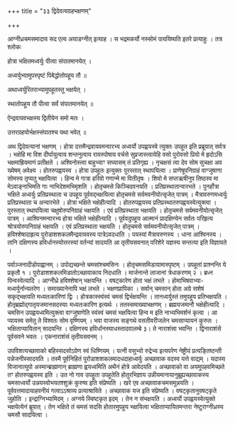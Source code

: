 +++
title = "३३ द्विदेवत्यग्रहभक्षणम्"

+++

आग्नीध्रचमसमादाय सद एत्य अयाडग्नीत् इत्याह । स भद्रमकर्यो नस्सोमं पाययिष्यति इतरे प्रत्याहुः । तत्र श्लोकः

होत्रा भक्षितमध्वर्युः पीत्वा संपातमानयेत् ।

अध्वर्युभ्यामुपस्पृष्टं पिबेद्धोतोपहूय तौ ॥

अथाध्वर्युरितराभ्यामुपहूतस्तु भक्षयेत् ।

स्थातोपहूय तौ पीत्वा सर्वं संपातमानयेत् ॥

ऐन्द्रवायवभक्षस्य द्वितीयेन समो मतः ।

उत्तरग्रहयोर्भक्षस्संपातश्च यथा भवेत् ॥

अथ द्विदेवत्यानां भक्षणम् । होत्रा दत्तमैन्द्रवायवमन्वारभ्य अध्वर्यो उपह्वयस्वे त्युक्तः उपहूत इति प्रब्रूयात् सर्वत्र । भक्षेहि मा विश दीर्घायुत्वाय शन्तनुत्वाय रायस्पोषाय वर्चसे सुप्रजास्त्वायेहि वसो पुरोवसो प्रियो मे हृदोऽसि भक्षमाह्रियमाणं प्रतीक्षते । अश्विनोस्त्वा बाहुभ्याꣳ सघ्यासम् तं प्रतिगृह्य । नृचक्षसं त्वा देव सोम सुचक्षा अव ख्येषम् अवेक्ष्य । होतरुपह्वयस्व । होत्रा उपहूतः इत्युक्तः पुरस्तात् स्थापयित्वा । प्राणेषूपनिग्राहं वाग्जुषाणा सोमस्य तृप्यतु भक्षयित्वा । हिन्व मे गात्रा हरिवो गणान्मे मा वितीतृषः । शिवो मे सप्तऋषीनुप तिष्ठस्व मा मेऽवाङ्नाभिमति गाः नाभिदेशमभिमृशति । होतृचमसे किञ्चिदवनयति । प्रतिप्रस्थातान्वारभते । पुनर्होत्रा भक्षिते अध्वर्युः प्रतिप्रस्थाता च उपहूय पूर्ववद्भक्षयित्वा होतृचमसे सर्वमवनीयोत्सृजेत् पात्रम् । मैत्रावरुणमध्वर्युः प्रतिप्रस्थाता च अन्वारभेते । होत्रा भक्षिते भक्षेहीत्यादि । होतरुपह्वयस्व प्रतिप्रस्थातरुपह्वयस्वेत्युक्त्वा । पुरस्तात् स्थापयित्वा चक्षुषोरुपनिग्राहं भक्षयति । एवं प्रतिप्रस्थाता भक्षयति । होतृचमसे सर्वमवनीयोत्सृजेत् पात्रम् । आश्विनमन्वारभ्य होत्रा भक्षिते भक्षेहीत्यादि । पूर्ववदुपहूय आत्मानं प्रादक्षिण्येन सर्वतः परिहृत्य श्रोत्रयोरुपनिग्राहं भक्षयति । एवं प्रतिप्रस्थाता भक्षयति । होतृचमसे सर्वमवनीयोत्सृजेत् पात्रम् । हविश्शेषादाहृत्य पुरोडाशशकलमैन्द्रवायवस्य पात्रेऽवदधाति । पयस्यां मैत्रावरुणस्य । धाना आश्विनस्य । तानि दक्षिणस्य हविर्धानस्योत्तरस्यां वर्तन्यां सादयति आ तृतीयसवनात् परिशेरे यज्ञस्य सन्तत्या इति विज्ञायते ।

पर्वाञ्जनादीडोपाह्वानम् । उपोद्यच्छन्ते चमसांश्चमसिनः । होतृचमसमिडायामास्पृष्टम् । उपहूतां प्राश्नन्ति ये प्रकृतौ १ । पुरोडाशशकलमिडातोऽच्छावाकाय निदधाति । मार्जनान्ते लाजानां त्रेधाकरणम् २ । ब्रध्न पिन्वस्वेत्यादि । आग्नीध्रे हविश्शेषान् भक्षयन्ति । वषट्कारेण होता भक्षं लभते । होमाभिषवाभ्या-मध्वर्युर्नान्यतरेण । समाख्यानेनापि भक्षं लभते । भक्षणप्रापिका । सर्वान् चमसान् होता अग्रे सशेषं सकृद्भक्षयति मध्यतःकारिणां द्विः । होत्रकास्स्वंस्वं चमसं द्विर्भक्षयन्ति । तानध्वर्युस्तं तमुपहूय प्रतिभक्षयति । होतृब्रह्मोद्गातृयजमानसदस्याः मध्यतःकारिण इत्यर्थः । ततस्समाख्याभक्षणम् । ब्रह्मयजमानौ भक्षेहीत्यादि । चमसिन उपह्वयध्वमित्युक्त्वा वाग्जुषाणेति स्वंस्वं चमसं भक्षयित्वा हिन्व म इति नाभ्यभिमर्शनं कृत्वा । आ प्यायस्व समेतु ते विश्वतः सोम वृष्णियम् । भवा वाजस्य सङ्गथे वसतीवरीजलेन चमसाप्यायनं कुरुतः । भक्षिताप्यायितान् सादयन्ति । दक्षिणस्य हविर्धानस्याधस्तादवालम्बे ३। ते नाराशंसा भवन्ति । द्विनाराशंसे पूर्वसवने भवतः । एकनाराशंसं तृतीयसवनम् ।

उपविशत्यच्छावाको बहिस्सदसोऽग्रेण स्वं धिष्णियम् । पत्नी वसुभ्यो रुद्रेभ्य इत्यपरेण नेष्ट्रीयं प्रत्यङ्तिष्ठन्ती पन्नेजनीस्सादयति । तस्मै पूर्वनिहितं पुरोडाशशकलमादधदाहाध्वर्युः अच्छावाक वदस्व यत्ते वाद्यम् । यदास्य विजानात्युपो अस्मान्ब्राह्मणान् ब्राह्मणा ह्वयध्वमिति अथैनं होत्रे आवेदयति । अच्छावाको वा अयमुपहवमिच्छते तꣳ होतरुपह्वयस्व इति । उत नो गाव उपहूता उपहूतेति होतुरभिज्ञाय उन्नीयमानायानुब्रूह्यच्छावाकस्य चमसाध्वर्यो उन्नयस्वोभयतश्शुक्रं कुरुष्व इति संप्रेष्यति । खरे एव अच्छावाकचमसमुन्नयति । पूर्ववत्तमादायाहवनीयं गत्वाऽऽश्राव्य प्रत्याश्राविते । अच्छावाक यज इति संप्रेष्यति । वषट्कृतानुवषट्कृते जुहोति । इन्द्राग्निभ्यामिदम् । अग्नये स्विष्टकृत इदम् । तेन न संभक्षयति । अध्वर्यो उपह्वयस्वेत्युक्ते भक्षयेत्येनं ब्रूयात् । तेन भक्षिते तं चमसं सदसि होतारमुपहूय भक्षयित्वा भक्षिताप्यायितमन्तरा नेष्टुराग्नीध्रस्य चमसौ सादयित्वा ।
